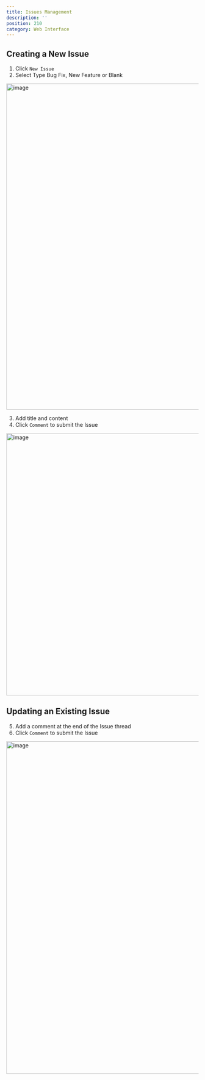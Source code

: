 ```yaml
---
title: Issues Management
description: ''
position: 210
category: Web Interface
---
```


## Creating a New Issue

1. Click `New Issue`
2. Select Type 
	Bug Fix, New Feature or Blank


 <img width="853" alt="image" src="https://user-images.githubusercontent.com/3258579/182514158-17dfc653-2f03-4480-bd5b-ff1ec5715a87.png">

3. Add title and content 
4. Click `Comment` to submit the Issue

 <img width="686" alt="image" src="https://user-images.githubusercontent.com/3258579/182514396-1d3c3c94-9dee-470b-b5b2-5126a2f9f495.png">

## Updating an Existing Issue
5. Add a comment at the end of the Issue thread
6. Click `Comment` to submit the Issue

<img width="870" alt="image" src="https://user-images.githubusercontent.com/3258579/182516414-d4239b31-8fea-4dec-a977-63a649fc23f9.png">




